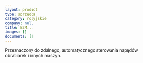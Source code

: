 ```yaml
---
layout: product
type: sprzęgła
category: rosyjskie
company: null
title: E2M...
images: []
documents: []
---
```

Przeznaczony do zdalnego, automatycznego sterowania napędów obrabiarek i innych maszyn.